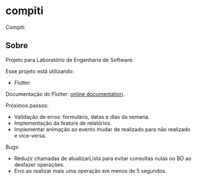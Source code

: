 # compiti

Compiti.

## Sobre

Projeto para Laboratório de Engenharia de Software.

Esse projeto está utilizando:

- Flutter

Documentação do Flutter:
[online documentation](https://flutter.dev/docs).

Próximos passos:

- Validação de erros: formulário, datas e dias da semana.
- Implementação da feature de relatórios.
- Implementar animação ao evento mudar de realizado para não realizado e vice-versa.

Bugs:

- Reduzir chamadas de atualizarLista para evitar consultas nulas no BD ao desfazer operações.
- Erro ao realizar mais uma operação em menos de 5 segundos.